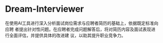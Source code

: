 # Dream-Interviewer
在使用AI工具进行深入分析面试岗位需求与应聘者简历的基础上，依据既定标准向应聘 者提出针对性问题。在应聘者完成问题解答后，将对简历内容及面试表现进行全面评估，并提供具体的改进建 议，以助其提升职业竞争力。
